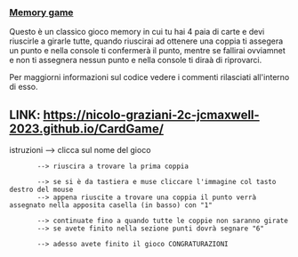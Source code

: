 ### [Memory game]()
Questo è un classico gioco memory in cui tu hai 4 paia di carte e devi riuscirle a girarle tutte, quando riuscirai ad ottenere una coppia ti assegera un punto e nella console ti confermerà il punto, mentre se fallirai ovviamnet e non ti assegnera nessun punto e nella console ti diraà di riprovarci.

Per maggiorni informazioni sul codice vedere i commenti rilasciati all'interno di esso.

## LINK: https://nicolo-graziani-2c-jcmaxwell-2023.github.io/CardGame/

istruzioni 
           --> clicca sul nome del gioco 

           --> riuscira a trovare la prima coppia

           --> se si è da tastiera e muse cliccare l'immagine col tasto destro del mouse
           --> appena riuscite a trovare una coppia il punto verrà assegnato nella apposita casella (in basso) con "1"

           --> continuate fino a quando tutte le coppie non saranno girate
           --> se avete finito nella sezione punti dovrà segnare "6"

           --> adesso avete finito il gioco CONGRATURAZIONI
